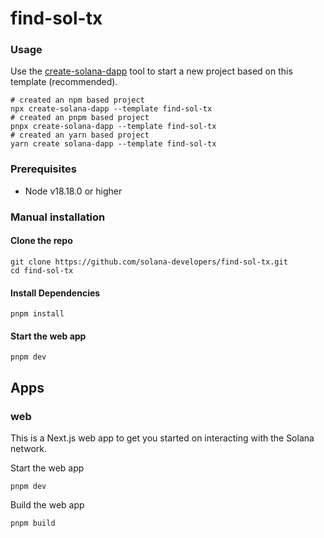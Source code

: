 # find-sol-tx

### Usage

Use the [create-solana-dapp](https://github.com/solana-developers/create-solana-dapp) tool to start a new project based on this template (recommended).

```shell
# created an npm based project
npx create-solana-dapp --template find-sol-tx
# created an pnpm based project
pnpx create-solana-dapp --template find-sol-tx
# created an yarn based project
yarn create solana-dapp --template find-sol-tx
```

### Prerequisites

-   Node v18.18.0 or higher

### Manual installation

#### Clone the repo

```shell
git clone https://github.com/solana-developers/find-sol-tx.git
cd find-sol-tx
```

#### Install Dependencies

```shell
pnpm install
```

#### Start the web app

```
pnpm dev
```

## Apps

### web

This is a Next.js web app to get you started on interacting with the Solana network.

Start the web app

```shell
pnpm dev
```

Build the web app

```shell
pnpm build
```
